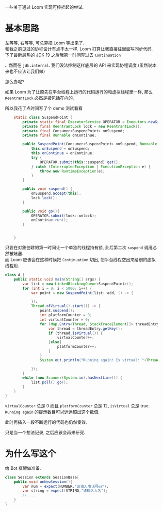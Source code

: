 一些关于通过 Loom 实现可控挂起的尝试.

# 基本思路

左等等, 右等等, 可总算把 Loom 等出来了.  
和我之前见过的协程设计有点不太一样, Loom 打算让我直接往里面写同步代码. 下了最新最热的 JDK 19 之后我第一时间奔过去 `Continuation`


.. 然而在 `jdk.internal`. 我们没法控制这样底层的 API 来实现协程调度 (虽然说本来也不应该让我们做)  

怎么办呢?

如果 Loom 为了让原先在平台线程上运行的代码运行的和虚拟线程里一样, 那么 `ReentrantLock` 必然是被包括在内的.

所以我花了点时间写了个 demo 测试看看

```java
    static class SuspendPoint {
        private static final ExecutorService OPERATOR = Executors.newSingleThreadExecutor();
        private final ReentrantLock lock = new ReentrantLock();
        private final Consumer<SuspendPoint> onSuspend;
        private final Runnable onContinue;

        public SuspendPoint(Consumer<SuspendPoint> onSuspend, Runnable onContinue) {
            this.onSuspend = onSuspend;
            this.onContinue = onContinue;
            try {
                OPERATOR.submit(this::suspend).get();
            } catch (InterruptedException | ExecutionException e) {
                throw new RuntimeException(e);
            }
        }

        public void suspend() {
            onSuspend.accept(this);
            lock.lock();
        }

        public void go(){
            OPERATOR.submit(lock::unlock);
            onContinue.run();
        }


    }
```

只要在对象创建的第一时间让一个单独的线程持有锁, 此后第二次 `suspend` 调用必然被堵塞.    
而 Loom 应该会在这种时候把 `Continuation` 切出, 把平台线程空出来给别的虚拟线程用.  

```java
class A {
    public static void main(String[] args) {
        var list = new LinkedBlockingQueue<SuspendPoint>();
        for (int i = 0; i < 5000; i++) {
            var point = new SuspendPoint(list::add, () -> {

            });
            Thread.ofVirtual().start(() -> {
                point.suspend();
                int platformCounter = 0;
                int virtualCounter = 0;
                for (Map.Entry<Thread, StackTraceElement[]> threadEntry : Thread.getAllStackTraces().entrySet()) {
                    var thread = threadEntry.getKey();
                    if (thread.isVirtual()) {
                        virtualCounter++;
                    }else{
                        platformCounter++;
                    }
                }
                System.out.println("Running again! Is virtual: "+Thread.currentThread().isVirtual()+" name: "+Thread.currentThread().getName()+" virt: "+virtualCounter+" plat:"+platformCounter);

            });
        }
        while (new Scanner(System.in).hasNextLine()) {
            list.poll().go();
        }
    }
}
```

`virtualCounter` 总是 0 而且 `platformCounter` 总是 12, `isVirtual` 总是 true. `Running again` 的提示数目可以远远超出这个数值.  

此时再插入一段不断运行的代码也仍然奏效.

只是当一个想法记录, 之后应该会再来研究.

# 为什么写这个

给 Bot 框架做准备.

```java
class Session extends SessionBase{
    public void onNewSession(){
        var num = expect(NUMBER,"请输入电话号码");
        var string = expect(STRING,"请输入人名");
        // ...
    }
}
```